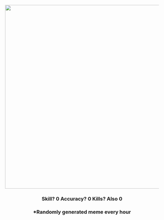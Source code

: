 <p align="center">
        <img src="https://i.redd.it/q163b6m75et81.gif" width="600" height="600">
        </p>
        <h3 align="center">Skill? 0 Accuracy? 0 Kills? Also 0</h3>
        <h3 align="center">*Randomly generated meme every hour</h3>
    